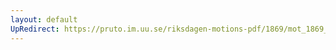 ```yaml
---
layout: default
UpRedirect: https://pruto.im.uu.se/riksdagen-motions-pdf/1869/mot_1869__ak__317/mot_1869__ak__317-001.pdf
---
```

